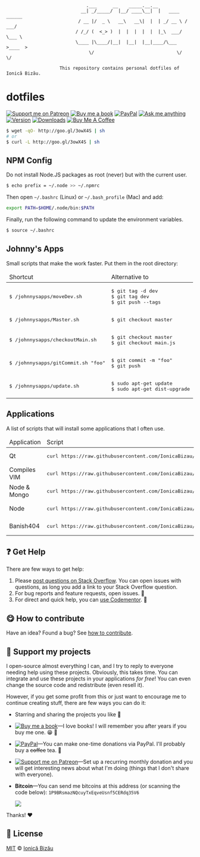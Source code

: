 <!-- Please do not edit this file. Edit the `blah` field in the `package.json` instead. If in doubt, open an issue. -->













```
                              .___      __    _____.__.__
                            __| _/_____/  |__/ ____\__|  |   ____   ______
                           / __ |/  _ \   __\   __\|  |  | _/ __ \ /  ___/
                          / /_/ (  <_> )  |  |  |  |  |  |_\  ___/ \___ \
                          \____ |\____/|__|  |__|  |__|____/\___  >____  >
                               \/                               \/     \/

                    This repository contains personal dotfiles of Ionică Bizău.
```







# dotfiles

 [![Support me on Patreon][badge_patreon]][patreon] [![Buy me a book][badge_amazon]][amazon] [![PayPal][badge_paypal_donate]][paypal-donations] [![Ask me anything](https://img.shields.io/badge/ask%20me-anything-1abc9c.svg)](https://github.com/IonicaBizau/ama) [![Version](https://img.shields.io/npm/v/ionicabizau-dotfiles.svg)](https://www.npmjs.com/package/ionicabizau-dotfiles) [![Downloads](https://img.shields.io/npm/dt/ionicabizau-dotfiles.svg)](https://www.npmjs.com/package/ionicabizau-dotfiles)
<a href="https://www.buymeacoffee.com/H96WwChMy" target="_blank"><img src="https://www.buymeacoffee.com/assets/img/custom_images/yellow_img.png" alt="Buy Me A Coffee"></a>



























```sh
$ wget -qO- http://goo.gl/3owX4S | sh
# or
$ curl -L http://goo.gl/3owX4S | sh
```

## NPM Config


Do not install Node.JS packages as root (never) but with the current user.

```sh
$ echo prefix = ~/.node >> ~/.npmrc
```


Then open `~/.bashrc` (Linux) or `~/.bash_profile` (Mac) and add:

```sh
export PATH=$HOME/.node/bin:$PATH
```


Finally, run the following command to update the environment variables.

```sh
$ source ~/.bashrc
```

## Johnny's Apps


Small scripts that make the work faster. Put them in the root directory:

<table>
    <thead>
        <tr>
            <td>Shortcut</td>
            <td>Alternative to</td>
        </tr>
    </thead>
    <tbody>
        <tr>
            <td>
<pre>
$ /johnnysapps/moveDev.sh
</pre>
            </td>
            <td>
<pre>
$ git tag -d dev
$ git tag dev
$ git push --tags
</pre>
            </td>
        </tr>
        <tr>
            <td>
<pre>
$ /johnnysapps/Master.sh
</pre>
            </td>
            <td>
<pre>
$ git checkout master
</pre>
            </td>
        </tr>
        <tr>
            <td>
<pre>
$ /johnnysapps/checkoutMain.sh
</pre>
            </td>
            <td>
<pre>
$ git checkout master
$ git checkout main.js
</pre>
            </td>
        </tr>
        <tr>
            <td>
<pre>
$ /johnnysapps/gitCommit.sh "foo"
</pre>
            </td>
            <td>
<pre>
$ git commit -m "foo"
$ git push
</pre>
            </td>
        </tr>
        <tr>
            <td>
<pre>
$ /johnnysapps/update.sh
</pre>
            </td>
            <td>
<pre>
$ sudo apt-get update
$ sudo apt-get dist-upgrade
</pre>
            </td>
        </tr>
    </tbody>
</table>

## Applications


A list of scripts that will install some applications that I often use.

<table>
    <thead>
        <tr>
            <td>Application</td>
            <td>Script</td>
        </tr>
    </thead>
    <tbody>
        <tr>
            <td>Qt</td>
            <td>
<pre>
curl https://raw.githubusercontent.com/IonicaBizau/dotfiles/master/apps/qt.sh | sh
</pre>
        </td>
        </tr>
        <tr>
            <td>Compiles VIM</td>
            <td>
<pre>
curl https://raw.githubusercontent.com/IonicaBizau/dotfiles/master/apps/get-vim.sh | sh
</pre>
            </td>
        </tr>
        <tr>
            <td>Node & Mongo</td>
            <td>
<pre>
curl https://raw.githubusercontent.com/IonicaBizau/dotfiles/master/apps/node-and-mongo.sh | sh</td>
</pre>
        </tr>
        <tr>
            <td>Node</td>
            <td>
<pre>
curl https://raw.githubusercontent.com/IonicaBizau/dotfiles/master/apps/node.sh | sh
</pre>
            </td>
        </tr>
        <tr>
            <td>Banish404</td>
            <td>
<pre>
curl https://raw.githubusercontent.com/IonicaBizau/dotfiles/master/apps/banish404.sh | sh
</pre>
            </td>
        </tr>
    </tbody>
</table>
















## :question: Get Help

There are few ways to get help:



 1. Please [post questions on Stack Overflow](https://stackoverflow.com/questions/ask). You can open issues with questions, as long you add a link to your Stack Overflow question.
 2. For bug reports and feature requests, open issues. :bug:
 3. For direct and quick help, you can [use Codementor](https://www.codementor.io/johnnyb). :rocket:
















## :yum: How to contribute
Have an idea? Found a bug? See [how to contribute][contributing].


## :sparkling_heart: Support my projects
I open-source almost everything I can, and I try to reply to everyone needing help using these projects. Obviously,
this takes time. You can integrate and use these projects in your applications *for free*! You can even change the source code and redistribute (even resell it).

However, if you get some profit from this or just want to encourage me to continue creating stuff, there are few ways you can do it:


 - Starring and sharing the projects you like :rocket:
 - [![Buy me a book][badge_amazon]][amazon]—I love books! I will remember you after years if you buy me one. :grin: :book:
 - [![PayPal][badge_paypal]][paypal-donations]—You can make one-time donations via PayPal. I'll probably buy a ~~coffee~~ tea. :tea:
 - [![Support me on Patreon][badge_patreon]][patreon]—Set up a recurring monthly donation and you will get interesting news about what I'm doing (things that I don't share with everyone).
 - **Bitcoin**—You can send me bitcoins at this address (or scanning the code below): `1P9BRsmazNQcuyTxEqveUsnf5CERdq35V6`

    ![](https://i.imgur.com/z6OQI95.png)


Thanks! :heart:
























## :scroll: License

[MIT][license] © [Ionică Bizău][website]






[license]: /LICENSE
[website]: https://ionicabizau.net
[contributing]: /CONTRIBUTING.md
[docs]: /DOCUMENTATION.md
[badge_patreon]: https://ionicabizau.github.io/badges/patreon.svg
[badge_amazon]: https://ionicabizau.github.io/badges/amazon.svg
[badge_paypal]: https://ionicabizau.github.io/badges/paypal.svg
[badge_paypal_donate]: https://ionicabizau.github.io/badges/paypal_donate.svg
[patreon]: https://www.patreon.com/ionicabizau
[amazon]: http://amzn.eu/hRo9sIZ
[paypal-donations]: https://www.paypal.com/cgi-bin/webscr?cmd=_s-xclick&hosted_button_id=RVXDDLKKLQRJW
